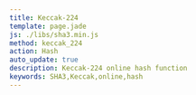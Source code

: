 ```yaml
---
title: Keccak-224
template: page.jade
js: ./libs/sha3.min.js
method: keccak_224
action: Hash
auto_update: true
description: Keccak-224 online hash function
keywords: SHA3,Keccak,online,hash
---
```

